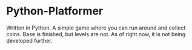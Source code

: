 # Python-Platformer
Written in Python. A simple game where you can run around and collect coins. Base is finished, but levels are not. As of right now, it is not being developed further.
